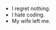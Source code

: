 - I regret nothing.
- I hate coding.
- My wife left me.


<!---
TheRealPostalDude/TheRealPostalDude is a ✨ special ✨ repository because its `README.md` (this file) appears on your GitHub profile.
You can click the Preview link to take a look at your changes.
--->
